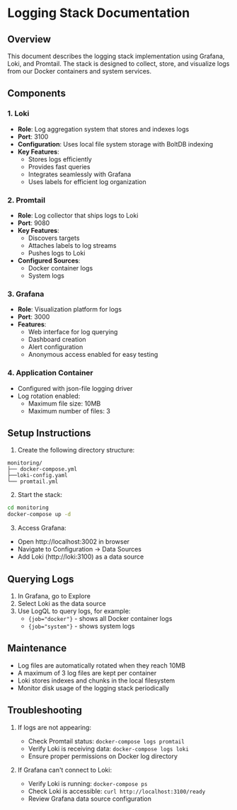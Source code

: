 # Logging Stack Documentation

## Overview

This document describes the logging stack implementation using Grafana, Loki, and Promtail. The stack is designed to collect, store, and visualize logs from our Docker containers and system services.

## Components

### 1. Loki
- **Role**: Log aggregation system that stores and indexes logs
- **Port**: 3100
- **Configuration**: Uses local file system storage with BoltDB indexing
- **Key Features**:
  - Stores logs efficiently
  - Provides fast queries
  - Integrates seamlessly with Grafana
  - Uses labels for efficient log organization

### 2. Promtail
- **Role**: Log collector that ships logs to Loki
- **Port**: 9080
- **Key Features**:
  - Discovers targets
  - Attaches labels to log streams
  - Pushes logs to Loki
- **Configured Sources**:
  - Docker container logs
  - System logs

### 3. Grafana
- **Role**: Visualization platform for logs
- **Port**: 3000
- **Features**:
  - Web interface for log querying
  - Dashboard creation
  - Alert configuration
  - Anonymous access enabled for easy testing

### 4. Application Container
- Configured with json-file logging driver
- Log rotation enabled:
  - Maximum file size: 10MB
  - Maximum number of files: 3

## Setup Instructions

1. Create the following directory structure:
```
monitoring/
├── docker-compose.yml
├──loki-config.yaml
└── promtail.yml
```


2. Start the stack:
```bash
cd monitoring
docker-compose up -d
```

3. Access Grafana:
- Open http://localhost:3002 in browser
- Navigate to Configuration → Data Sources
- Add Loki (http://loki:3100) as a data source

## Querying Logs

1. In Grafana, go to Explore
2. Select Loki as the data source
3. Use LogQL to query logs, for example:
   - `{job="docker"}` - shows all Docker container logs
   - `{job="system"}` - shows system logs

## Maintenance

- Log files are automatically rotated when they reach 10MB
- A maximum of 3 log files are kept per container
- Loki stores indexes and chunks in the local filesystem
- Monitor disk usage of the logging stack periodically

## Troubleshooting

1. If logs are not appearing:
   - Check Promtail status: `docker-compose logs promtail`
   - Verify Loki is receiving data: `docker-compose logs loki`
   - Ensure proper permissions on Docker log directory

2. If Grafana can't connect to Loki:
   - Verify Loki is running: `docker-compose ps`
   - Check Loki is accessible: `curl http://localhost:3100/ready`
   - Review Grafana data source configuration